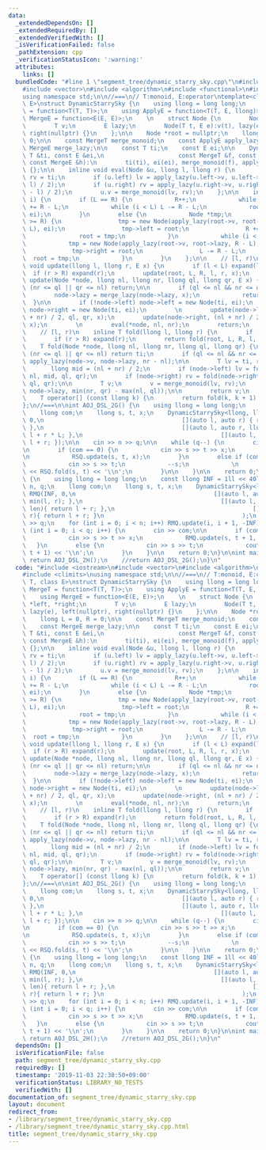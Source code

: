 ```yaml
---
data:
  _extendedDependsOn: []
  _extendedRequiredBy: []
  _extendedVerifiedWith: []
  _isVerificationFailed: false
  _pathExtension: cpp
  _verificationStatusIcon: ':warning:'
  attributes:
    links: []
  bundledCode: "#line 1 \"segment_tree/dynamic_starry_sky.cpp\"\n#include <iostream>\n\
    #include <vector>\n#include <algorithm>\n#include <functional>\n#include <climits>\n\
    using namespace std;\n\n//===\n// T:monoid, E:operator\ntemplate<class T, class\
    \ E>\nstruct DynamicStarrySky {\n    using llong = long long;\n    using MergeT\
    \ = function<T(T, T)>;\n    using ApplyE = function<T(T, E, llong)>;\n    using\
    \ MergeE = function<E(E, E)>;\n    \n    struct Node {\n        Node *left, *right;\n\
    \        T v;\n        E lazy;\n        Node(T t, E e):v(t), lazy(e), left(nullptr),\
    \ right(nullptr) {}\n    };\n\n    Node *root = nullptr;\n    llong L = 0, R =\
    \ 0;\n\n    const MergeT merge_monoid;\n    const ApplyE apply_lazy;\n    const\
    \ MergeE merge_lazy;\n\n    const T ti;\n    const E ei;\n\n    DynamicStarrySky(const\
    \ T &ti, const E &ei,\n                     const MergeT &f, const ApplyE &g,\
    \ const MergeE &h):\n        ti(ti), ei(ei), merge_monoid(f), apply_lazy(g), merge_lazy(h)\
    \ {};\n\n    inline void eval(Node &u, llong l, llong r) {\n        T lv = ti,\
    \ rv = ti;\n        if (u.left) lv = apply_lazy(u.left->v, u.left->lazy, (r -\
    \ l) / 2);\n        if (u.right) rv = apply_lazy(u.right->v, u.right->lazy, (r\
    \ - l) / 2);\n        u.v = merge_monoid(lv, rv);\n    };\n\n    inline void expand(llong\
    \ i) {\n        if (L == R) {\n            R++;\n            while (i >= R) R\
    \ += R - L;\n            while (i < L) L -= R - L;\n            root = new Node(ti,\
    \ ei);\n        }\n        else {\n            Node *tmp;\n            while (i\
    \ >= R) {\n                tmp = new Node(apply_lazy(root->v, root->lazy, R -\
    \ L), ei);\n                tmp->left = root;\n                R += R - L;\n \
    \               root = tmp;\n            }\n            while (i < L) {\n    \
    \            tmp = new Node(apply_lazy(root->v, root->lazy, R - L), ei);\n   \
    \             tmp->right = root;\n                L -= R - L;\n              \
    \  root = tmp;\n            }\n        }\n    };\n\n    // [l, r)\n    inline\
    \ void update(llong l, llong r, E x) {\n        if (l < L) expand(l);\n      \
    \  if (r > R) expand(r);\n        update(root, L, R, l, r, x);\n    };\n    void\
    \ update(Node *node, llong nl, llong nr, llong ql, llong qr, E x) {\n        if\
    \ (nr <= ql || qr <= nl) return;\n\n        if (ql <= nl && nr <= qr) {\n    \
    \        node->lazy = merge_lazy(node->lazy, x);\n            return;\n      \
    \  }\n\n        if (!node->left) node->left = new Node(ti, ei);\n        if (!node->right)\
    \ node->right = new Node(ti, ei);\n        \n        update(node->left, nl, (nl\
    \ + nr) / 2, ql, qr, x);\n        update(node->right, (nl + nr) / 2, nr, ql, qr,\
    \ x);\n        \n        eval(*node, nl, nr);\n        return;\n    };\n    \n\
    \    // [l, r)\n    inline T fold(llong l, llong r) {\n        if (l < L) expand(l);\n\
    \        if (r > R) expand(r);\n        return fold(root, L, R, l, r);\n    };\n\
    \    T fold(Node *node, llong nl, llong nr, llong ql, llong qr) {\n        if\
    \ (nr <= ql || qr <= nl) return ti;\n        if (ql <= nl && nr <= qr) return\
    \ apply_lazy(node->v, node->lazy, nr - nl);\n\n        T lv = ti, rv = ti;\n \
    \       llong mid = (nl + nr) / 2;\n        if (node->left) lv = fold(node->left,\
    \ nl, mid, ql, qr);\n        if (node->right) rv = fold(node->right, mid, nr,\
    \ ql, qr);\n\n        T v;\n        v = merge_monoid(lv, rv);\n        v = apply_lazy(v,\
    \ node->lazy, min(nr, qr) - max(nl, ql));\n\n        return v;\n    };\n    \n\
    \    T operator[] (const llong k) {\n        return fold(k, k + 1);\n    };\n\
    };\n//===\n\nint AOJ_DSL_2G() {\n    using llong = long long;\n    llong n, q;\n\
    \    llong com;\n    llong s, t, x;\n    DynamicStarrySky<llong, llong> RSQ(0,\
    \ 0,\n                                       [](auto l, auto r) { return l + r;\
    \ },\n                                       [](auto l, auto r, llong L) { return\
    \ l + r * L; },\n                                       [](auto l, auto r) { return\
    \ l + r; });\n\n    cin >> n >> q;\n\n    while (q--) {\n        cin >> com;\n\
    \n        if (com == 0) {\n            cin >> s >> t >> x;\n            --s;\n\
    \n            RSQ.update(s, t, x);\n        }\n        else if (com == 1) {\n\
    \            cin >> s >> t;\n            --s;\n            \n            cout\
    \ << RSQ.fold(s, t) << '\\n';\n        }\n\n    }\n\n    return 0;\n}\n\nint AOJ_DSL_2H()\
    \ {\n    using llong = long long;\n    const llong INF = 1ll << 40ll;\n    llong\
    \ n, q;\n    llong com;\n    llong s, t, x;\n    DynamicStarrySky<llong, llong>\
    \ RMQ(INF, 0,\n                                       [](auto l, auto r){ return\
    \ min(l, r); },\n                                       [](auto l, auto r, llong\
    \ len){ return l + r; },\n                                       [](auto l, auto\
    \ r){ return l + r; }\n                                       );\n    cin >> n\
    \ >> q;\n    for (int i = 0; i < n; i++) RMQ.update(i, i + 1, -INF);\n    for\
    \ (int i = 0; i < q; i++) {\n        cin >> com;\n\n        if (com == 0) {\n\
    \            cin >> s >> t >> x;\n            RMQ.update(s, t + 1, x);\n     \
    \   }\n        else {\n            cin >> s >> t;\n            cout << RMQ.fold(s,\
    \ t + 1) << '\\n';\n        }\n    }\n\n    return 0;\n}\n\nint main() {\n   \
    \ return AOJ_DSL_2H();\n    //return AOJ_DSL_2G();\n}\n"
  code: "#include <iostream>\n#include <vector>\n#include <algorithm>\n#include <functional>\n\
    #include <climits>\nusing namespace std;\n\n//===\n// T:monoid, E:operator\ntemplate<class\
    \ T, class E>\nstruct DynamicStarrySky {\n    using llong = long long;\n    using\
    \ MergeT = function<T(T, T)>;\n    using ApplyE = function<T(T, E, llong)>;\n\
    \    using MergeE = function<E(E, E)>;\n    \n    struct Node {\n        Node\
    \ *left, *right;\n        T v;\n        E lazy;\n        Node(T t, E e):v(t),\
    \ lazy(e), left(nullptr), right(nullptr) {}\n    };\n\n    Node *root = nullptr;\n\
    \    llong L = 0, R = 0;\n\n    const MergeT merge_monoid;\n    const ApplyE apply_lazy;\n\
    \    const MergeE merge_lazy;\n\n    const T ti;\n    const E ei;\n\n    DynamicStarrySky(const\
    \ T &ti, const E &ei,\n                     const MergeT &f, const ApplyE &g,\
    \ const MergeE &h):\n        ti(ti), ei(ei), merge_monoid(f), apply_lazy(g), merge_lazy(h)\
    \ {};\n\n    inline void eval(Node &u, llong l, llong r) {\n        T lv = ti,\
    \ rv = ti;\n        if (u.left) lv = apply_lazy(u.left->v, u.left->lazy, (r -\
    \ l) / 2);\n        if (u.right) rv = apply_lazy(u.right->v, u.right->lazy, (r\
    \ - l) / 2);\n        u.v = merge_monoid(lv, rv);\n    };\n\n    inline void expand(llong\
    \ i) {\n        if (L == R) {\n            R++;\n            while (i >= R) R\
    \ += R - L;\n            while (i < L) L -= R - L;\n            root = new Node(ti,\
    \ ei);\n        }\n        else {\n            Node *tmp;\n            while (i\
    \ >= R) {\n                tmp = new Node(apply_lazy(root->v, root->lazy, R -\
    \ L), ei);\n                tmp->left = root;\n                R += R - L;\n \
    \               root = tmp;\n            }\n            while (i < L) {\n    \
    \            tmp = new Node(apply_lazy(root->v, root->lazy, R - L), ei);\n   \
    \             tmp->right = root;\n                L -= R - L;\n              \
    \  root = tmp;\n            }\n        }\n    };\n\n    // [l, r)\n    inline\
    \ void update(llong l, llong r, E x) {\n        if (l < L) expand(l);\n      \
    \  if (r > R) expand(r);\n        update(root, L, R, l, r, x);\n    };\n    void\
    \ update(Node *node, llong nl, llong nr, llong ql, llong qr, E x) {\n        if\
    \ (nr <= ql || qr <= nl) return;\n\n        if (ql <= nl && nr <= qr) {\n    \
    \        node->lazy = merge_lazy(node->lazy, x);\n            return;\n      \
    \  }\n\n        if (!node->left) node->left = new Node(ti, ei);\n        if (!node->right)\
    \ node->right = new Node(ti, ei);\n        \n        update(node->left, nl, (nl\
    \ + nr) / 2, ql, qr, x);\n        update(node->right, (nl + nr) / 2, nr, ql, qr,\
    \ x);\n        \n        eval(*node, nl, nr);\n        return;\n    };\n    \n\
    \    // [l, r)\n    inline T fold(llong l, llong r) {\n        if (l < L) expand(l);\n\
    \        if (r > R) expand(r);\n        return fold(root, L, R, l, r);\n    };\n\
    \    T fold(Node *node, llong nl, llong nr, llong ql, llong qr) {\n        if\
    \ (nr <= ql || qr <= nl) return ti;\n        if (ql <= nl && nr <= qr) return\
    \ apply_lazy(node->v, node->lazy, nr - nl);\n\n        T lv = ti, rv = ti;\n \
    \       llong mid = (nl + nr) / 2;\n        if (node->left) lv = fold(node->left,\
    \ nl, mid, ql, qr);\n        if (node->right) rv = fold(node->right, mid, nr,\
    \ ql, qr);\n\n        T v;\n        v = merge_monoid(lv, rv);\n        v = apply_lazy(v,\
    \ node->lazy, min(nr, qr) - max(nl, ql));\n\n        return v;\n    };\n    \n\
    \    T operator[] (const llong k) {\n        return fold(k, k + 1);\n    };\n\
    };\n//===\n\nint AOJ_DSL_2G() {\n    using llong = long long;\n    llong n, q;\n\
    \    llong com;\n    llong s, t, x;\n    DynamicStarrySky<llong, llong> RSQ(0,\
    \ 0,\n                                       [](auto l, auto r) { return l + r;\
    \ },\n                                       [](auto l, auto r, llong L) { return\
    \ l + r * L; },\n                                       [](auto l, auto r) { return\
    \ l + r; });\n\n    cin >> n >> q;\n\n    while (q--) {\n        cin >> com;\n\
    \n        if (com == 0) {\n            cin >> s >> t >> x;\n            --s;\n\
    \n            RSQ.update(s, t, x);\n        }\n        else if (com == 1) {\n\
    \            cin >> s >> t;\n            --s;\n            \n            cout\
    \ << RSQ.fold(s, t) << '\\n';\n        }\n\n    }\n\n    return 0;\n}\n\nint AOJ_DSL_2H()\
    \ {\n    using llong = long long;\n    const llong INF = 1ll << 40ll;\n    llong\
    \ n, q;\n    llong com;\n    llong s, t, x;\n    DynamicStarrySky<llong, llong>\
    \ RMQ(INF, 0,\n                                       [](auto l, auto r){ return\
    \ min(l, r); },\n                                       [](auto l, auto r, llong\
    \ len){ return l + r; },\n                                       [](auto l, auto\
    \ r){ return l + r; }\n                                       );\n    cin >> n\
    \ >> q;\n    for (int i = 0; i < n; i++) RMQ.update(i, i + 1, -INF);\n    for\
    \ (int i = 0; i < q; i++) {\n        cin >> com;\n\n        if (com == 0) {\n\
    \            cin >> s >> t >> x;\n            RMQ.update(s, t + 1, x);\n     \
    \   }\n        else {\n            cin >> s >> t;\n            cout << RMQ.fold(s,\
    \ t + 1) << '\\n';\n        }\n    }\n\n    return 0;\n}\n\nint main() {\n   \
    \ return AOJ_DSL_2H();\n    //return AOJ_DSL_2G();\n}\n"
  dependsOn: []
  isVerificationFile: false
  path: segment_tree/dynamic_starry_sky.cpp
  requiredBy: []
  timestamp: '2019-11-03 22:38:50+09:00'
  verificationStatus: LIBRARY_NO_TESTS
  verifiedWith: []
documentation_of: segment_tree/dynamic_starry_sky.cpp
layout: document
redirect_from:
- /library/segment_tree/dynamic_starry_sky.cpp
- /library/segment_tree/dynamic_starry_sky.cpp.html
title: segment_tree/dynamic_starry_sky.cpp
---
```

